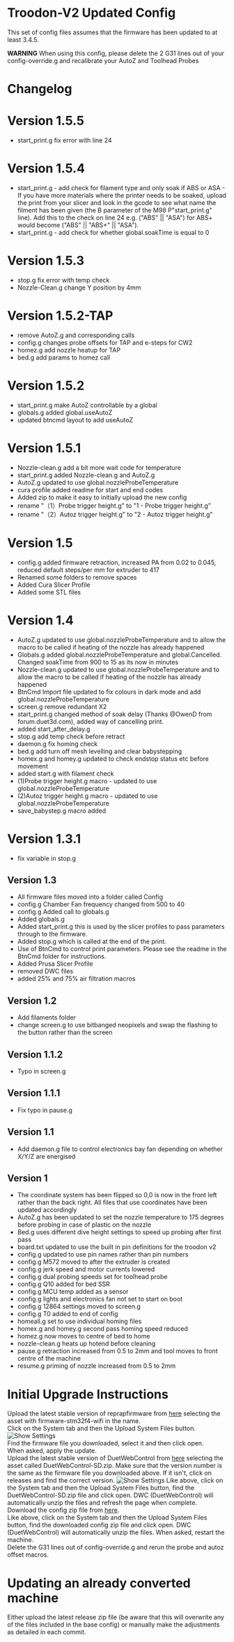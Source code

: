 # Troodon-V2 Updated Config

This set of config files assumes that the firmware has been updated to at least 3.4.5.

**WARNING** When using this config, please delete the 2 G31 lines out of your config-override.g and recalibrate your AutoZ and Toolhead Probes

# Changelog

# Version 1.5.5
* start_print.g fix error with line 24

# Version 1.5.4
* start_print.g - add check for filament type and only soak if ABS or ASA - If you have more materials where the printer needs to be soaked, upload the print from your slicer and look in the gcode to see what name the filment has been given (the B parameter of the M98 P"start_print.g" line). Add this to the check on line 24 e.g. ("ABS" || "ASA") for ABS+ would become ("ABS" || "ABS+" || "ASA").
* start_print.g - add check for whether global.soakTime is equal to 0

# Version 1.5.3
* stop.g fix error with temp check
* Nozzle-Clean.g change Y position by 4mm

# Version 1.5.2-TAP
* remove AutoZ.g and corresponding calls
* config.g changes probe offsets for TAP and e-steps for CW2
* homez.g add nozzle heatup for TAP
* bed.g add params to homez call

# Version 1.5.2

* start_print.g make AutoZ controllable by a global
* globals.g added global.useAutoZ
* updated btncmd layout to add useAutoZ

# Version 1.5.1

* Nozzle-clean.g add a bit more wait code for temperature
* start_print.g added Nozzle-clean.g and AutoZ.g
* AutoZ.g updated to use global.nozzleProbeTemperature
* cura profile added readme for start and end codes
* Added zip to make it easy to initially upload the new config
* rename "（1）Probe trigger height.g" to "1 - Probe trigger height.g"
* rename "（2）Autoz trigger height.g" to "2 - Autoz trigger height.g"

# Version 1.5

* config.g added firmware retraction, increased PA from 0.02 to 0.045, reduced default steps/per mm for extruder to 417
* Renamed some folders to remove spaces
* Added Cura Slicer Profile
* Added some STL files

# Version 1.4

* AutoZ.g updated to use global.nozzleProbeTemperature and to allow the macro to be called if heating of the nozzle has already happened
* Globals.g added global.nozzleProbeTemperature and global.Cancelled. Changed soakTime from 900 to 15 as its now in minutes
* Nozzle-clean.g updated to use global.nozzleProbeTemperature and to allow the macro to be called if heating of the nozzle has already happened
* BtnCmd Import file updated to fix colours in dark mode and add global.nozzleProbeTemperature
* screen.g remove redundant X2
* start_print.g changed method of soak delay (Thanks @OwenD from forum.duet3d.com), added way of cancelling print.
* added start_after_delay.g
* stop.g add temp check before retract
* daemon.g fix homing check
* bed.g add turn off mesh levelling and clear babystepping
* homex.g and homey.g updated to check endstop status etc before movement
* added start.g with filament check
* (1)Probe trigger height.g macro - updated to use global.nozzleProbeTemperature
* (2)Autoz trigger height.g macro - updated to use global.nozzleProbeTemperature
* save_babystep.g macro added

# Version 1.3.1

* fix variable in stop.g

## Version 1.3

* All firmware files moved into a folder called Config
* config.g Chamber Fan frequency changed from 500 to 40
* config.g Added call to globals.g
* Added globals.g
* Added start_print.g this is used by the slicer profiles to pass parameters through to the firmware.
* Added stop.g which is called at the end of the print.
* Use of BtnCmd to control print parameters. Please see the readme in the BtnCmd folder for instructions.
* Added Prusa Slicer Profile
* removed DWC files
* added 25% and 75% air filtration macros

## Version 1.2

* Add filaments folder
* change screen.g to use bitbanged neopixels and swap the flashing to the button rather than the screen

## Version 1.1.2

* Typo in screen.g

## Version 1.1.1

* Fix typo in pause.g

## Version 1.1

* Add daemon.g file to control electronics bay fan depending on whether X/Y/Z are energised

## Version 1

* The coordinate system has been flipped so 0,0 is now in the front left rather than the back right. All files that use coordinates have been updated accordingly
* AutoZ.g has been updated to set the nozzle temperature to 175 degrees before probing in case of plastic on the nozzle
* Bed.g uses different dive height settings to speed up probing after first pass
* board.txt updated to use the built in pin definitions for the troodon v2
* config.g updated to use pin names rather than pin numbers
* config.g M572 moved to after the extruder is created
* config.g jerk speed and motor currents lowered
* config.g dual probing speeds set for toolhead probe
* config.g Q10 added for bed SSR
* config.g MCU temp added as a sensor
* config.g lights and electronics fan not set to start on boot
* config.g 12864 settings moved to screen.g
* config.g T0 added to end of config
* homeall.g set to use individual homing files
* homex.g and homey.g second pass homing speed reduced
* homez.g now moves to centre of bed to home
* nozzle-clean.g heats up hotend before cleaning
* pause.g retraction increased from 0.5 to 2mm and tool moves to front centre of the machine
* resume.g priming of nozzle increased from 0.5 to 2mm

# Initial Upgrade Instructions

Upload the latest stable version of reprapfirmware from [here](https://github.com/gloomyandy/RepRapFirmware/releases/latest/) selecting the asset with firmware-stm32f4-wifi in the name.  
Click on the System tab and then the Upload System Files button.  
![Show Settings](./Images/upload.png)  
Find the firmware file you downloaded, select it and then click open.  
When asked, apply the update.  
Upload the latest stable version of DuetWebControl from [here](https://github.com/Duet3D/DuetWebControl/releases/latest/) selecting the asset called DuetWebControl-SD.zip. Make sure that the version number is the same as the firmware file you downloaded above. If it isn't, click on releases and find the correct version.
![Show Settings](./Images/releases.png) 
Like above, click on the System tab and then the Upload System Files button, find the DuetWebControl-SD.zip file and click open. DWC (DuetWebControl) will automatically unzip the files and refresh the page when complete.  
Download the config zip file from [here](https://github.com/TeamGloomy/Troodon-V2/releases/latest/).  
Like above, click on the System tab and then the Upload System Files button, find the downloaded config zip file and click open. DWC (DuetWebControl) will automatically unzip the files. When asked, restart the machine.  
Delete the G31 lines out of config-override.g and rerun the probe and autoz offset macros.    

# Updating an already converted machine

Either upload the latest release zip file (be aware that this will overwrite any of the files included in the base config) or manually make the adjustments as detailed in each commit.